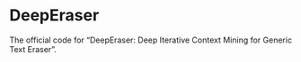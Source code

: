 # DeepEraser
The official code for “DeepEraser: Deep Iterative Context Mining for Generic Text Eraser”.
